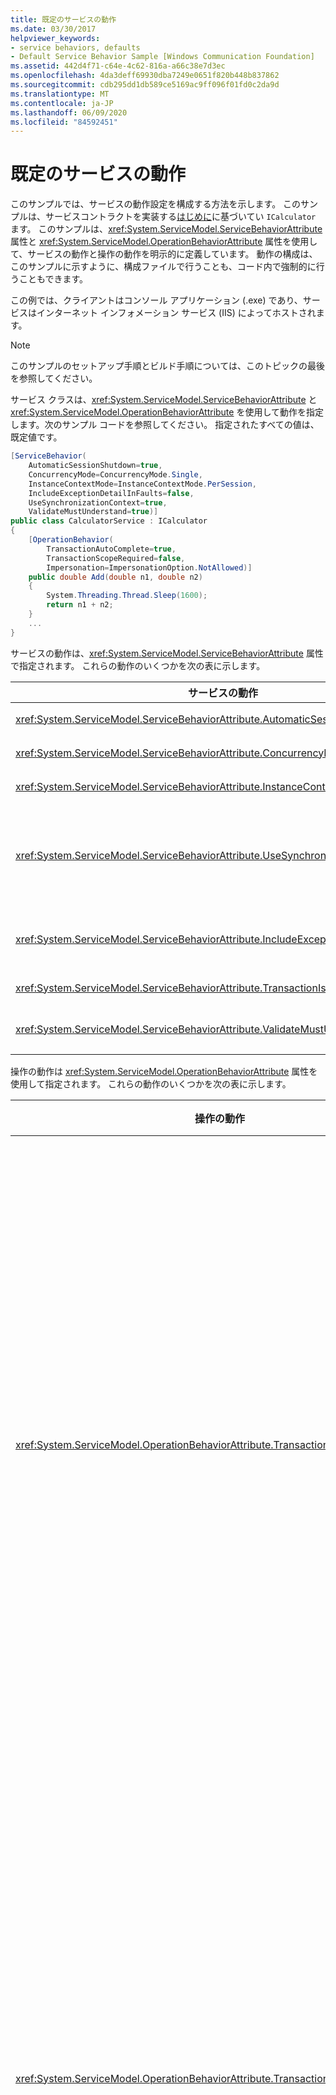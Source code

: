 ```yaml
---
title: 既定のサービスの動作
ms.date: 03/30/2017
helpviewer_keywords:
- service behaviors, defaults
- Default Service Behavior Sample [Windows Communication Foundation]
ms.assetid: 442d4f71-c64e-4c62-816a-a66c38e7d3ec
ms.openlocfilehash: 4da3deff69930dba7249e0651f820b448b837862
ms.sourcegitcommit: cdb295dd1db589ce5169ac9ff096f01fd0c2da9d
ms.translationtype: MT
ms.contentlocale: ja-JP
ms.lasthandoff: 06/09/2020
ms.locfileid: "84592451"
---
```

# <a name="default-service-behavior"></a>既定のサービスの動作
このサンプルでは、サービスの動作設定を構成する方法を示します。 このサンプルは、サービスコントラクトを実装する[はじめに](getting-started-sample.md)に基づいてい `ICalculator` ます。 このサンプルは、<xref:System.ServiceModel.ServiceBehaviorAttribute> 属性と <xref:System.ServiceModel.OperationBehaviorAttribute> 属性を使用して、サービスの動作と操作の動作を明示的に定義しています。 動作の構成は、このサンプルに示すように、構成ファイルで行うことも、コード内で強制的に行うこともできます。  
  
 この例では、クライアントはコンソール アプリケーション (.exe) であり、サービスはインターネット インフォメーション サービス (IIS) によってホストされます。  
  
> [!NOTE]
> このサンプルのセットアップ手順とビルド手順については、このトピックの最後を参照してください。  
  
 サービス クラスは、<xref:System.ServiceModel.ServiceBehaviorAttribute> と <xref:System.ServiceModel.OperationBehaviorAttribute> を使用して動作を指定します。次のサンプル コードを参照してください。 指定されたすべての値は、既定値です。  
  
```csharp
[ServiceBehavior(  
    AutomaticSessionShutdown=true,  
    ConcurrencyMode=ConcurrencyMode.Single,  
    InstanceContextMode=InstanceContextMode.PerSession,  
    IncludeExceptionDetailInFaults=false,  
    UseSynchronizationContext=true,  
    ValidateMustUnderstand=true)]  
public class CalculatorService : ICalculator  
{  
    [OperationBehavior(  
        TransactionAutoComplete=true,  
        TransactionScopeRequired=false,  
        Impersonation=ImpersonationOption.NotAllowed)]  
    public double Add(double n1, double n2)  
    {  
        System.Threading.Thread.Sleep(1600);  
        return n1 + n2;  
    }  
    ...  
}  
```  
  
 サービスの動作は、<xref:System.ServiceModel.ServiceBehaviorAttribute> 属性で指定されます。 これらの動作のいくつかを次の表に示します。  
  
|サービスの動作|説明|  
|----------------------|-----------------|  
|<xref:System.ServiceModel.ServiceBehaviorAttribute.AutomaticSessionShutdown%2A>|セッションをクライアントの要求で自動的にシャットダウンします。|  
|<xref:System.ServiceModel.ServiceBehaviorAttribute.ConcurrencyMode%2A>|各サービス インスタンスのコンカレンシー モードを指定します。|  
|<xref:System.ServiceModel.ServiceBehaviorAttribute.InstanceContextMode%2A>|インスタンス コンテキスト モードを指定します。|  
|<xref:System.ServiceModel.ServiceBehaviorAttribute.UseSynchronizationContext%2A>|同期コンテキストが設定されている場合、その同期コンテキストを使用するかどうかを判断します。 Windows フォーム アプリケーションで `WindowsFormsSynchronizationContext` を使用するかどうかを制御する場合に、これを使用します。|  
|<xref:System.ServiceModel.ServiceBehaviorAttribute.IncludeExceptionDetailInFaults%2A>|一般的な未処理の実行例外を `Fault<string>` に変換してエラー メッセージとして送信するかどうかを判断します。|  
|<xref:System.ServiceModel.ServiceBehaviorAttribute.TransactionIsolationLevel%2A>|トランザクションの分離レベルを指定します。|  
|<xref:System.ServiceModel.ServiceBehaviorAttribute.ValidateMustUnderstand%2A>|予期しないメッセージのヘッダーがエラー状態の原因であるかどうかを判断します。|  
  
 操作の動作は <xref:System.ServiceModel.OperationBehaviorAttribute> 属性を使用して指定されます。 これらの動作のいくつかを次の表に示します。  
  
|操作の動作|説明|  
|------------------------|-----------------|  
|<xref:System.ServiceModel.OperationBehaviorAttribute.TransactionAutoComplete%2A>|現在のトランザクションがサービス操作の完了によってコミットされるかどうかを判断します。|  
|<xref:System.ServiceModel.OperationBehaviorAttribute.TransactionScopeRequired%2A>|サービス操作がクライアントからフローされたトランザクションに参加するかどうかを判断します。|  
|<xref:System.ServiceModel.OperationBehaviorAttribute.Impersonation%2A>|サービス操作が呼び出し元の ID を偽装するかどうかを判断します。|  
|<xref:System.ServiceModel.OperationBehaviorAttribute.ReleaseInstanceMode%2A>|サービス操作の呼び出しの開始時または終了時に、サービス インスタンスが再利用されるかどうかを判断します。|  
  
 このサンプルを実行すると、操作要求および応答がクライアントのコンソール ウィンドウに表示されます。 呼び出し間の遅延は、サービス操作で `System.Threading.Thread.Sleep()` が呼び出されることによるものです。 以降の動作サンプルでは、これらの動作の詳細について説明します。 クライアントをシャットダウンするには、クライアント ウィンドウで Enter キーを押します。  
  
```console  
Add(100,15.99) = 115.99  
Subtract(145,76.54) = 68.46  
Multiply(9,81.25) = 731.25  
Divide(22,7) = 3.14285714285714  
  
Press <ENTER> to terminate client.  
```  
  
### <a name="to-set-up-build-and-run-the-sample"></a>サンプルをセットアップ、ビルド、および実行するには  
  
1. [Windows Communication Foundation サンプルの1回限りのセットアップ手順](one-time-setup-procedure-for-the-wcf-samples.md)を実行したことを確認します。  
  
2. ソリューションの C# 版または Visual Basic .NET 版をビルドするには、「 [Building the Windows Communication Foundation Samples](building-the-samples.md)」の手順に従います。  
  
3. サンプルを単一コンピューター構成または複数コンピューター構成で実行するには、「 [Windows Communication Foundation サンプルの実行](running-the-samples.md)」の手順に従います。  
  
> [!IMPORTANT]
> サンプルは、既にコンピューターにインストールされている場合があります。 続行する前に、次の (既定の) ディレクトリを確認してください。  
>
> `<InstallDrive>:\WF_WCF_Samples`  
>
> このディレクトリが存在しない場合は、 [Windows Communication Foundation (wcf) および Windows Workflow Foundation (WF) のサンプルの .NET Framework 4](https://www.microsoft.com/download/details.aspx?id=21459)にアクセスして、すべての WINDOWS COMMUNICATION FOUNDATION (wcf) とサンプルをダウンロードして [!INCLUDE[wf1](../../../../includes/wf1-md.md)] ください。 このサンプルは、次のディレクトリに格納されます。  
>
> `<InstallDrive>:\WF_WCF_Samples\WCF\Basic\Services\Behaviors\Default`  
